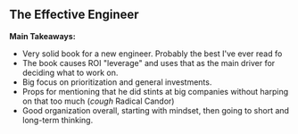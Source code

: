 ## The Effective Engineer

**Main Takeaways:**
- Very solid book for a new engineer. Probably the best I've ever read fo
- The book causes ROI "leverage" and uses that as the main driver for deciding what to work on.
- Big focus on prioritization and general investments.
- Props for mentioning that he did stints at big companies without harping on that too much (*cough* Radical Candor)
- Good organization overall, starting with mindset, then going to short and long-term thinking.

<!--stackedit_data:
eyJoaXN0b3J5IjpbLTI2NDQyODk1Myw3NzA0OTQyNTMsMjkyMD
E0MjUxLDE0ODIzMTIzMjBdfQ==
-->